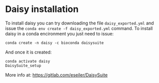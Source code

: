# Daisy installation
To install daisy you can try downloading the file `daisy_exported.yml` and issue the `conda env create -f daisy_exported.yml` command. To install daisy in a conda encironment you just need to issue:
```
conda create -n daisy -c bioconda daisysuite
```
And once it is created:
```
conda activate daisy
DaisySuite_setup
```

More info at: https://gitlab.com/eseiler/DaisySuite
